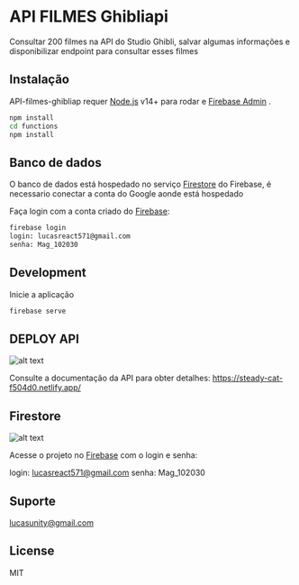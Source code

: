 # API  FILMES Ghibliapi
Consultar 200 filmes na API do Studio Ghibli, salvar algumas informações e disponibilizar endpoint para consultar esses filmes
 
 
## Instalação

API-filmes-ghibliap requer [Node.js](https://nodejs.org/) v14+ para rodar e [Firebase Admin](https://firebase.google.com/docs/admin/setup/) .
 
```sh
npm install
cd functions
npm install 
```

## Banco de dados


O banco de dados está hospedado no serviço [Firestore](https://firebase.google.com/docs/firestore) do Firebase, é necessario conectar a conta do Google aonde está hospedado

Faça login com a conta criado do [Firebase]( [https://console.firebase.google.com/u/9/project/db-ghibli/firestore/data/~2Ffilmes~2F0440483e-ca0e-4120-8c50-4c8cd9b965d6]):

```sh
firebase login
login: lucasreact571@gmail.com
senha: Mag_102030
```


 

## Development

Inicie a aplicação

```sh
firebase serve
```
 
 
## DEPLOY API 
![alt text](https://raw.githubusercontent.com/lucasunity/api-filmes-ghibliapi/imgs/Captura%20de%20Tela%202022-11-16%20a%CC%80s%2023.22.31.png)



Consulte a documentação da API para obter detalhes:
https://steady-cat-f504d0.netlify.app/
 
 

 
 
## Firestore


![alt text](https://raw.githubusercontent.com/lucasunity/api-filmes-ghibliapi/imgs/Captura%20de%20Tela%202022-11-16%20a%CC%80s%2023.10.02.png)

Acesse o projeto no [Firebase](https://console.firebase.google.com/u/9/project/db-ghibli/firestore/data/~2Ffilmes~2F0440483e-ca0e-4120-8c50-4c8cd9b965d6) com o login e senha:
 
 login: lucasreact571@gmail.com
senha: Mag_102030


## Suporte

lucasunity@gmail.com

## License

MIT
 
